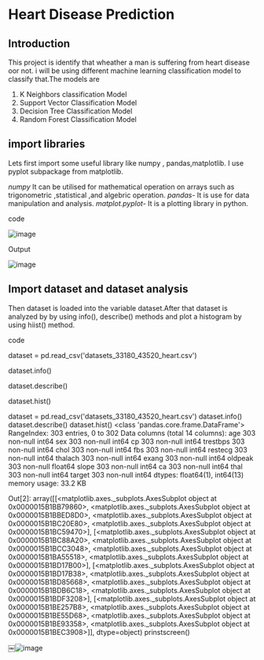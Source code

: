 # Heart Disease Prediction
## Introduction
This project is identify that wheather a man is suffering from heart disease oor not. i will be using different machine learning  classification model to classify that.The models are 
1. K Neighbors classification Model
2. Support Vector Classification Model
3. Decision Tree Classification Model
4. Random Forest Classification Model

## import libraries
Lets first import some useful library like numpy , pandas,matplotlib. I use pyplot subpackage from matplotlib.

*numpy* It can be utilised for mathematical operation on arrays such as trigonometric ,statistical ,and algebric operation.
*pandas-* It is use for data manipulation and analysis.
*matplot.pyplot-* It is a plotting library in python.

code

![image](https://user-images.githubusercontent.com/68596059/88143353-b23d5e80-cc14-11ea-9d45-7e05685c4c57.png)

Output

![image](https://user-images.githubusercontent.com/68596059/88143652-37287800-cc15-11ea-8e02-6f10e0ecaf46.png)


## Import dataset and dataset analysis
Then dataset is loaded into the variable dataset.After that dataset is analyzed by by using info(), describe() methods and plot a histogram by using hiist() method.

code

dataset = pd.read_csv('datasets_33180_43520_heart.csv')

dataset.info()

dataset.describe()

dataset.hist()

dataset = pd.read_csv('datasets_33180_43520_heart.csv')
dataset.info()
dataset.describe()
dataset.hist()
<class 'pandas.core.frame.DataFrame'>
RangeIndex: 303 entries, 0 to 302
Data columns (total 14 columns):
age         303 non-null int64
sex         303 non-null int64
cp          303 non-null int64
trestbps    303 non-null int64
chol        303 non-null int64
fbs         303 non-null int64
restecg     303 non-null int64
thalach     303 non-null int64
exang       303 non-null int64
oldpeak     303 non-null float64
slope       303 non-null int64
ca          303 non-null int64
thal        303 non-null int64
target      303 non-null int64
dtypes: float64(1), int64(13)
memory usage: 33.2 KB

Out[2]: 
array([[<matplotlib.axes._subplots.AxesSubplot object at 0x0000015B1BB79860>,
        <matplotlib.axes._subplots.AxesSubplot object at 0x0000015B1BBED8D0>,
        <matplotlib.axes._subplots.AxesSubplot object at 0x0000015B1BC20E80>,
        <matplotlib.axes._subplots.AxesSubplot object at 0x0000015B1BC59470>],
       [<matplotlib.axes._subplots.AxesSubplot object at 0x0000015B1BC88A20>,
        <matplotlib.axes._subplots.AxesSubplot object at 0x0000015B1BCC3048>,
        <matplotlib.axes._subplots.AxesSubplot object at 0x0000015B1BA55518>,
        <matplotlib.axes._subplots.AxesSubplot object at 0x0000015B1BD17B00>],
       [<matplotlib.axes._subplots.AxesSubplot object at 0x0000015B1BD17B38>,
        <matplotlib.axes._subplots.AxesSubplot object at 0x0000015B1BD85668>,
        <matplotlib.axes._subplots.AxesSubplot object at 0x0000015B1BDB6C18>,
        <matplotlib.axes._subplots.AxesSubplot object at 0x0000015B1BDF3208>],
       [<matplotlib.axes._subplots.AxesSubplot object at 0x0000015B1BE257B8>,
        <matplotlib.axes._subplots.AxesSubplot object at 0x0000015B1BE55D68>,
        <matplotlib.axes._subplots.AxesSubplot object at 0x0000015B1BE93358>,
        <matplotlib.axes._subplots.AxesSubplot object at 0x0000015B1BEC3908>]],
      dtype=object)
      prinstscreen()
      
￼![image](https://user-images.githubusercontent.com/68596059/88142208-b9fc0380-cc12-11ea-9b1f-4f6607fcd092.png)

